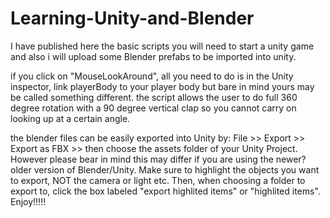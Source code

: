 # Learning-Unity-and-Blender

I have published here the basic scripts you will need to start a unity game and also i will upload some Blender prefabs to be imported into unity.

if you click on "MouseLookAround", all you need to do is in the Unity inspector, link  playerBody to your player body but bare in mind yours may be called something different. the script allows the user to do full 
360 degree rotation with a 90 degree vertical clap so you cannot carry on looking up at a certain angle.

the blender files can be easily exported into Unity by: File >> Export >> Export as FBX >> then choose the assets folder of your Unity Project. However please bear in mind this may differ if you are using
the newer?older version of Blender/Unity. Make sure to highlight the objects you want to export, NOT the camera or light etc. Then, when choosing a folder to export to, click the box labeled "export highlited items" or
"highlited items".
Enjoy!!!!!
